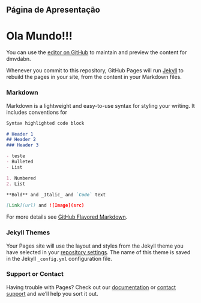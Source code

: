 <link rel="shortcut icon" type="image/png" href="@![h](https://user-images.githubusercontent.com/55263599/81583267-833e7d00-9387-11ea-8971-cc5071c9ec28.png)">

## Página de Apresentação
# Ola Mundo!!!
You can use the [editor on GitHub](https://github.com/MagdielPS/MagdielPS/edit/master/index.md) to maintain and preview the content for dmvdabn.

Whenever you commit to this repository, GitHub Pages will run [Jekyll](https://jekyllrb.com/) to rebuild the pages in your site, from the content in your Markdown files.

### Markdown

Markdown is a lightweight and easy-to-use syntax for styling your writing. It includes conventions for

```markdown
Syntax highlighted code block

# Header 1
## Header 2
### Header 3

- teste
- Bulleted
- List

1. Numbered
2. List

**Bold** and _Italic_ and `Code` text

[Link](url) and ![Image](src)
```

For more details see [GitHub Flavored Markdown](https://guides.github.com/features/mastering-markdown/).

### Jekyll Themes

Your Pages site will use the layout and styles from the Jekyll theme you have selected in your [repository settings](https://github.com/MagdielPS/MagdielPS/settings). The name of this theme is saved in the Jekyll `_config.yml` configuration file.

### Support or Contact

Having trouble with Pages? Check out our [documentation](https://help.github.com/categories/github-pages-basics/) or [contact support](https://github.com/contact) and we’ll help you sort it out.
